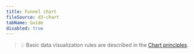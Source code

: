 ```yaml
---
title: Funnel chart
fileSource: d3-chart
tabName: Guide
disabled: true
---
```


> 💡 Basic data visualization rules are described in the [Chart principles](/data-display/chart/).

